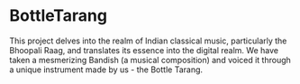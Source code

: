 # BottleTarang
This project delves into the realm of Indian classical music, particularly the Bhoopali Raag, and translates its essence into the digital realm. We have taken a mesmerizing Bandish (a musical composition) and voiced it through a unique instrument made by us - the Bottle Tarang.
